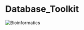 # Database_Toolkit

![Bioinformatics](https://github.com/DanielSGrant/Database_Toolkit/blob/main/images/bioinformatics.png)
